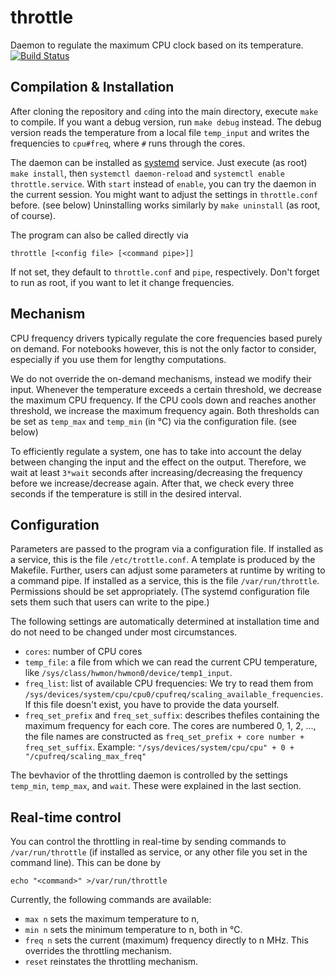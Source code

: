 throttle
========

Daemon to regulate the maximum CPU clock based on its temperature.
[![Build Status](https://travis-ci.org/aaronpuchert/throttle.svg?branch=master)](https://travis-ci.org/aaronpuchert/throttle)

Compilation & Installation
--------------------------
After cloning the repository and `cd`ing into the main directory, execute `make` to compile. If you want a debug version, run `make debug` instead. The debug version reads the temperature from  a local file `temp_input` and writes the frequencies to `cpu#freq`, where `#` runs through the cores.

The daemon can be installed as [systemd](http://freedesktop.org/wiki/Software/systemd/) service. Just execute (as root) `make install`, then `systemctl daemon-reload` and `systemctl enable throttle.service`. With `start` instead of `enable`, you can try the daemon in the current session. You might want to adjust the settings in `throttle.conf` before. (see below) Uninstalling works similarly by `make uninstall` (as root, of course).

The program can also be called directly via

	throttle [<config file> [<command pipe>]]

If not set, they default to `throttle.conf` and `pipe`, respectively. Don't forget to run as root, if you want to let it change frequencies.

Mechanism
---------
CPU frequency drivers typically regulate the core frequencies based purely on demand. For notebooks however, this is not the only factor to consider, especially if you use them for lengthy computations.

We do not override the on-demand mechanisms, instead we modify their input. Whenever the temperature exceeds a certain threshold, we decrease the maximum CPU frequency. If the CPU cools down and reaches another threshold, we increase the maximum frequency again. Both thresholds can be set as `temp_max` and `temp_min` (in °C) via the configuration file. (see below)

To efficiently regulate a system, one has to take into account the delay between changing the input and the effect on the output. Therefore, we wait at least `3*wait` seconds after increasing/decreasing the frequency before we increase/decrease again. After that, we check every three seconds if the temperature is still in the desired interval.

Configuration
-------------
Parameters are passed to the program via a configuration file. If installed as a service, this is the file `/etc/trottle.conf`. A template is produced by the Makefile. Further, users can adjust some parameters at runtime by writing to a command pipe. If installed as a service, this is the file `/var/run/throttle`. Permissions should be set appropriately. (The systemd configuration file sets them such that users can write to the pipe.)

The following settings are automatically determined at installation time and do not need to be changed under most circumstances.
- `cores`: number of CPU cores
- `temp_file`: a file from which we can read the current CPU temperature, like `/sys/class/hwmon/hwmon0/device/temp1_input`.
- `freq_list`: list of available CPU frequencies: We try to read them from `/sys/devices/system/cpu/cpu0/cpufreq/scaling_available_frequencies`. If this file doesn't exist, you have to provide the data yourself.
- `freq_set_prefix` and `freq_set_suffix`: describes thefiles containing the maximum frequency for each core. The cores are numbered 0, 1, 2, ..., the file names are constructed as `freq_set_prefix + core number + freq_set_suffix`. Example: `"/sys/devices/system/cpu/cpu" + 0 + "/cpufreq/scaling_max_freq"`

The bevhavior of the throttling daemon is controlled by the settings `temp_min`, `temp_max`, and `wait`. These were explained in the last section.

Real-time control
-----------------
You can control the throttling in real-time by sending commands to `/var/run/throttle` (if installed as service, or any other file you set in the command line). This can be done by

	echo "<command>" >/var/run/throttle

Currently, the following commands are available:

*	`max n` sets the maximum temperature to n,
*	`min n` sets the minimum temperature to n, both in °C.
*	`freq n` sets the current (maximum) frequency directly to n MHz. This overrides the throttling mechanism.
*	`reset` reinstates the throttling mechanism.
